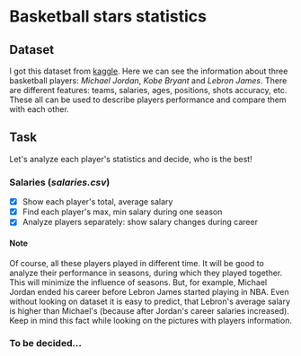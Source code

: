 # Basketball stars statistics

## Dataset
I got this dataset from [kaggle](https://www.kaggle.com/xvivancos/michael-jordan-kobe-bryant-and-lebron-james-stats).
Here we can see the information about three basketball players: *Michael Jordan*, *Kobe Bryant* and *Lebron James*.
There are different features: teams, salaries, ages, positions, shots accuracy, etc. These all can be used to describe
players performance and compare them with each other.
## Task
Let's analyze each player's statistics and decide, who is the best!

### Salaries (*salaries.csv*)
- [x] Show each player's total, average salary
- [x] Find each player's max, min salary during one season
- [x] Analyze players separately: show salary changes during career
#### Note
Of course, all these players played in different time. It will be good to analyze their performance in seasons, during
which they played together. This will minimize the influence of seasons. But, for example, Michael Jordan ended his 
career before Lebron James started playing in NBA. Even without looking on dataset it is easy to predict, that Lebron's 
average salary is higher than Michael's (because after Jordan's career salaries increased). Keep in mind this fact 
while looking on the pictures with players information.
### To be decided...